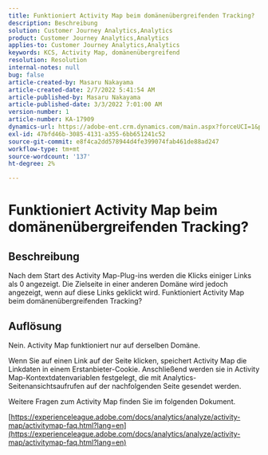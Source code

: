 ```yaml
---
title: Funktioniert Activity Map beim domänenübergreifenden Tracking?
description: Beschreibung
solution: Customer Journey Analytics,Analytics
product: Customer Journey Analytics,Analytics
applies-to: Customer Journey Analytics,Analytics
keywords: KCS, Activity Map, domänenübergreifend
resolution: Resolution
internal-notes: null
bug: false
article-created-by: Masaru Nakayama
article-created-date: 2/7/2022 5:41:54 AM
article-published-by: Masaru Nakayama
article-published-date: 3/3/2022 7:01:00 AM
version-number: 1
article-number: KA-17909
dynamics-url: https://adobe-ent.crm.dynamics.com/main.aspx?forceUCI=1&pagetype=entityrecord&etn=knowledgearticle&id=a7d676a3-d887-ec11-93b0-002248083412
exl-id: 47bfd46b-3085-4131-a355-6bb651241c52
source-git-commit: e8f4ca2dd578944d4fe399074fab461de88ad247
workflow-type: tm+mt
source-wordcount: '137'
ht-degree: 2%

---
```


# Funktioniert Activity Map beim domänenübergreifenden Tracking?

## Beschreibung

Nach dem Start des Activity Map-Plug-ins werden die Klicks einiger Links als 0 angezeigt. Die Zielseite in einer anderen Domäne wird jedoch angezeigt, wenn auf diese Links geklickt wird. Funktioniert Activity Map beim domänenübergreifenden Tracking?

## Auflösung


Nein. Activity Map funktioniert nur auf derselben Domäne.

Wenn Sie auf einen Link auf der Seite klicken, speichert Activity Map die Linkdaten in einem Erstanbieter-Cookie. Anschließend werden sie in Activity Map-Kontextdatenvariablen festgelegt, die mit Analytics-Seitenansichtsaufrufen auf der nachfolgenden Seite gesendet werden.

Weitere Fragen zum Activity Map finden Sie im folgenden Dokument.

[https://experienceleague.adobe.com/docs/analytics/analyze/activity-map/activitymap-faq.html?lang=en](https://experienceleague.adobe.com/docs/analytics/analyze/activity-map/activitymap-faq.html?lang=en)
